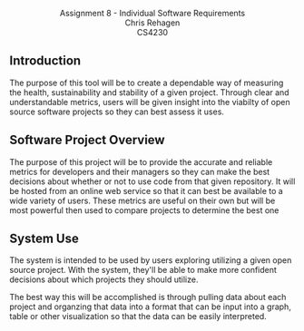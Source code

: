 <p align="center" font-size=48px>
  Assignment 8 - Individual Software Requirements
  <br>
  Chris Rehagen
  <br>
  CS4230
  
  <br>
</p>


## Introduction
The purpose of this tool will be to create a dependable way of measuring the health, sustainability and stability of a given project. Through clear and understandable metrics, users will be given insight into the viabilty of open source software projects so they can best assess it uses.

## Software Project Overview
The purpose of this project will be to provide the accurate and reliable metrics for developers and their managers so they can make the best decisions about whether or not to use code from that given repository. It will be hosted from an online web service so that it can best be available to a wide variety of users. These metrics are useful on their own but will be most powerful then used to compare projects to determine the best one

## System Use
The system is intended to be used by users exploring utilizing a given open source project. With the system, they'll be able to make more confident decisions about which projects they should utilize.  

The best way this will be accomplished is through pulling data about each project and organzing that data into a format that can be input into a graph, table or other visualization so that the data can be easily interpreted. 
